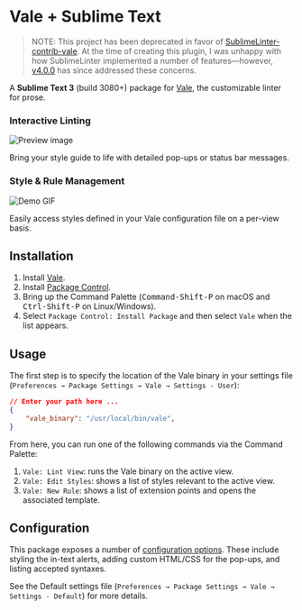 # Vale + Sublime Text

> NOTE: This project has been deprecated in favor of [SublimeLinter-contrib-vale](https://packagecontrol.io/packages/SublimeLinter-contrib-vale). At the time of creating this plugin, I was unhappy with how SublimeLinter implemented a number of features&mdash;however, [v4.0.0](https://forum.sublimetext.com/t/sublimelinter-4-beta/34022) has since addressed these concerns.

A **Sublime Text 3** (build 3080+) package for [Vale][Vale-home], the customizable linter for prose.

### Interactive Linting

![Preview image][preview-img]

Bring your style guide to life with detailed pop-ups or status bar messages.

### Style & Rule Management

![Demo GIF][demo-gif]

Easily access styles defined in your Vale configuration file on a per-view basis.

## Installation

1. Install [Vale][Vale-install].
2. Install [Package Control][pck-ctrl].
3. Bring up the Command Palette
   (<kbd>Command-Shift-P</kbd> on macOS and <kbd>Ctrl-Shift-P</kbd> on Linux/Windows).
4. Select `Package Control: Install Package`
   and then select `Vale` when the list appears.

## Usage

The first step is to specify the location of the Vale binary in your settings file (`Preferences → Package Settings → Vale → Settings - User`):

```json
// Enter your path here ...
{
    "vale_binary": "/usr/local/bin/vale",
}
```

From here, you can run one of the following commands via the Command Palette:

1. `Vale: Lint View`: runs the Vale binary on the active view.
2. `Vale: Edit Styles`: shows a list of styles relevant to the active view.
3. `Vale: New Rule`: shows a list of extension points and opens the associated template.

## Configuration

This package exposes a number of [configuration options](https://github.com/jdkato/SubVale/blob/master/Vale.sublime-settings). These include styling the in-text alerts, adding custom HTML/CSS for the pop-ups, and listing accepted syntaxes.

See the Default settings file (`Preferences → Package Settings → Vale → Settings - Default`) for more details.

[Vale-home]: https://valelint.github.io/
[Vale-install]: https://valelint.github.io/getting-started/
[pck-ctrl]: https://packagecontrol.io/installation "Sublime Package Control by wbond"

[preview-img]: https://cloud.githubusercontent.com/assets/8785025/23342357/b756e524-fc0d-11e6-8705-856c8a4c56f3.png
[demo-gif]: https://i.gyazo.com/819d7793b4080d5b613836d06a89740e.gif
